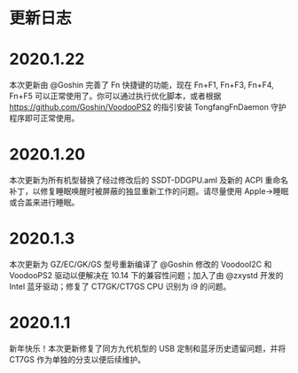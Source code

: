 # 更新日志

# 2020.1.22

本次更新由 @Goshin 完善了 Fn 快捷键的功能，现在 Fn+F1, Fn+F3, Fn+F4, Fn+F5 可以正常使用了。你可以通过执行优化脚本，或者根据 https://github.com/Goshin/VoodooPS2 的指引安装 TongfangFnDaemon 守护程序即可正常使用。

# 2020.1.20

本次更新为所有机型替换了经过修改后的 SSDT-DDGPU.aml 及新的 ACPI 重命名补丁，以修复睡眠唤醒时被屏蔽的独显重新工作的问题。请尽量使用 Apple->睡眠 或合盖来进行睡眠。

# 2020.1.3

本次更新为 GZ/EC/GK/GS 型号重新编译了 @Goshin 修改的 VoodooI2C 和 VoodooPS2 驱动以便解决在 10.14 下的兼容性问题；加入了由 @zxystd 开发的 Intel 蓝牙驱动；修复了 CT7GK/CT7GS CPU 识别为 i9 的问题。

# 2020.1.1

新年快乐！本次更新修复了同方九代机型的 USB 定制和蓝牙历史遗留问题，并将 CT7GS 作为单独的分支以便后续维护。